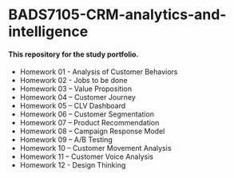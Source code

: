 # BADS7105-CRM-analytics-and-intelligence
#### This repository for the study portfolio.

* Homework 01 - Analysis of Customer Behaviors
* Homework 02 - Jobs to be done
* Homework 03 – Value Proposition
* Homework 04 – Customer Journey
* Homework 05 – CLV Dashboard
* Homework 06 – Customer Segmentation
* Homework 07 – Product Recommendation
* Homework 08 – Campaign Response Model
* Homework 09 – A/B Testing
* Homework 10 – Customer Movement Analysis
* Homework 11 – Customer Voice Analysis 
* Homework 12 - Design Thinking
